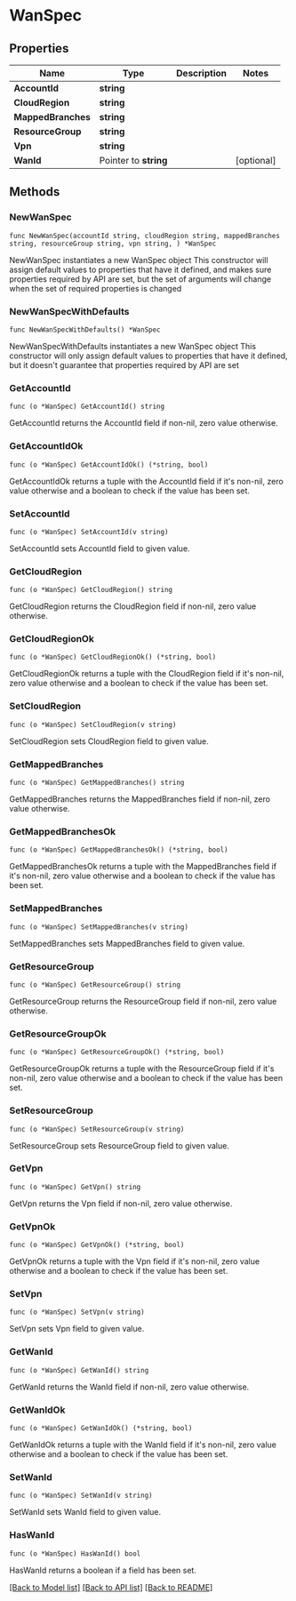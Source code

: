 # WanSpec

## Properties

Name | Type | Description | Notes
------------ | ------------- | ------------- | -------------
**AccountId** | **string** |  | 
**CloudRegion** | **string** |  | 
**MappedBranches** | **string** |  | 
**ResourceGroup** | **string** |  | 
**Vpn** | **string** |  | 
**WanId** | Pointer to **string** |  | [optional] 

## Methods

### NewWanSpec

`func NewWanSpec(accountId string, cloudRegion string, mappedBranches string, resourceGroup string, vpn string, ) *WanSpec`

NewWanSpec instantiates a new WanSpec object
This constructor will assign default values to properties that have it defined,
and makes sure properties required by API are set, but the set of arguments
will change when the set of required properties is changed

### NewWanSpecWithDefaults

`func NewWanSpecWithDefaults() *WanSpec`

NewWanSpecWithDefaults instantiates a new WanSpec object
This constructor will only assign default values to properties that have it defined,
but it doesn't guarantee that properties required by API are set

### GetAccountId

`func (o *WanSpec) GetAccountId() string`

GetAccountId returns the AccountId field if non-nil, zero value otherwise.

### GetAccountIdOk

`func (o *WanSpec) GetAccountIdOk() (*string, bool)`

GetAccountIdOk returns a tuple with the AccountId field if it's non-nil, zero value otherwise
and a boolean to check if the value has been set.

### SetAccountId

`func (o *WanSpec) SetAccountId(v string)`

SetAccountId sets AccountId field to given value.


### GetCloudRegion

`func (o *WanSpec) GetCloudRegion() string`

GetCloudRegion returns the CloudRegion field if non-nil, zero value otherwise.

### GetCloudRegionOk

`func (o *WanSpec) GetCloudRegionOk() (*string, bool)`

GetCloudRegionOk returns a tuple with the CloudRegion field if it's non-nil, zero value otherwise
and a boolean to check if the value has been set.

### SetCloudRegion

`func (o *WanSpec) SetCloudRegion(v string)`

SetCloudRegion sets CloudRegion field to given value.


### GetMappedBranches

`func (o *WanSpec) GetMappedBranches() string`

GetMappedBranches returns the MappedBranches field if non-nil, zero value otherwise.

### GetMappedBranchesOk

`func (o *WanSpec) GetMappedBranchesOk() (*string, bool)`

GetMappedBranchesOk returns a tuple with the MappedBranches field if it's non-nil, zero value otherwise
and a boolean to check if the value has been set.

### SetMappedBranches

`func (o *WanSpec) SetMappedBranches(v string)`

SetMappedBranches sets MappedBranches field to given value.


### GetResourceGroup

`func (o *WanSpec) GetResourceGroup() string`

GetResourceGroup returns the ResourceGroup field if non-nil, zero value otherwise.

### GetResourceGroupOk

`func (o *WanSpec) GetResourceGroupOk() (*string, bool)`

GetResourceGroupOk returns a tuple with the ResourceGroup field if it's non-nil, zero value otherwise
and a boolean to check if the value has been set.

### SetResourceGroup

`func (o *WanSpec) SetResourceGroup(v string)`

SetResourceGroup sets ResourceGroup field to given value.


### GetVpn

`func (o *WanSpec) GetVpn() string`

GetVpn returns the Vpn field if non-nil, zero value otherwise.

### GetVpnOk

`func (o *WanSpec) GetVpnOk() (*string, bool)`

GetVpnOk returns a tuple with the Vpn field if it's non-nil, zero value otherwise
and a boolean to check if the value has been set.

### SetVpn

`func (o *WanSpec) SetVpn(v string)`

SetVpn sets Vpn field to given value.


### GetWanId

`func (o *WanSpec) GetWanId() string`

GetWanId returns the WanId field if non-nil, zero value otherwise.

### GetWanIdOk

`func (o *WanSpec) GetWanIdOk() (*string, bool)`

GetWanIdOk returns a tuple with the WanId field if it's non-nil, zero value otherwise
and a boolean to check if the value has been set.

### SetWanId

`func (o *WanSpec) SetWanId(v string)`

SetWanId sets WanId field to given value.

### HasWanId

`func (o *WanSpec) HasWanId() bool`

HasWanId returns a boolean if a field has been set.


[[Back to Model list]](../README.md#documentation-for-models) [[Back to API list]](../README.md#documentation-for-api-endpoints) [[Back to README]](../README.md)


